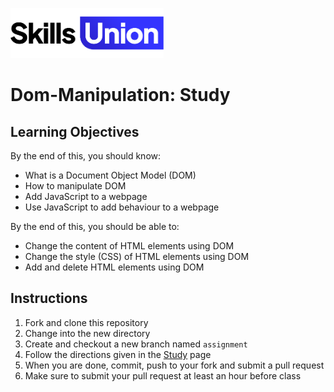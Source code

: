 [<img src="assets/images/su-logo.png" alt="Skills Union Logo" height="80px" />](https://www.skillsunion.com/)
# Dom-Manipulation: Study

## Learning Objectives

By the end of this, you should know:

- What is a Document Object Model (DOM)
- How to manipulate DOM
- Add JavaScript to a webpage
- Use JavaScript to add behaviour to a webpage

By the end of this, you should be able to:

- Change the content of HTML elements using DOM
- Change the style (CSS) of HTML elements using DOM
- Add and delete HTML elements using DOM

## Instructions

1. Fork and clone this repository
1. Change into the new directory
1. Create and checkout a new branch named `assignment`
1. Follow the directions given in the [Study](./Study.md) page
1. When you are done, commit, push to your fork and submit a pull request
1. Make sure to submit your pull request at least an hour before class
